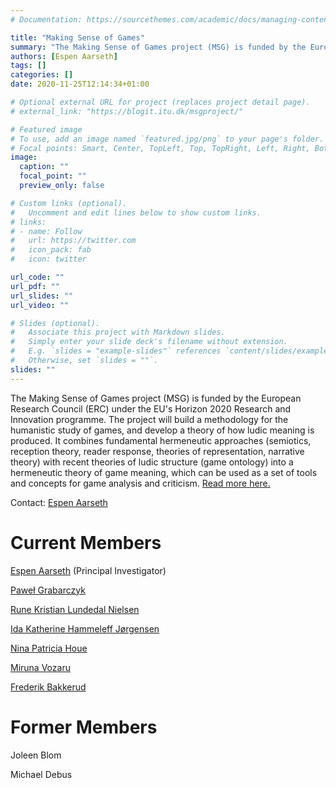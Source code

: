 ```yaml
---
# Documentation: https://sourcethemes.com/academic/docs/managing-content/

title: "Making Sense of Games"
summary: "The Making Sense of Games project (MSG) is funded by the European Research Council (ERC) under the EU’s Horizon 2020 Research and Innovation programme. The project will build a methodology for the humanistic study of games, and develop a theory of how ludic meaning is produced."
authors: [Espen Aarseth]
tags: []
categories: []
date: 2020-11-25T12:14:34+01:00

# Optional external URL for project (replaces project detail page).
# external_link: "https://blogit.itu.dk/msgproject/"

# Featured image
# To use, add an image named `featured.jpg/png` to your page's folder.
# Focal points: Smart, Center, TopLeft, Top, TopRight, Left, Right, BottomLeft, Bottom, BottomRight.
image:
  caption: ""
  focal_point: ""
  preview_only: false

# Custom links (optional).
#   Uncomment and edit lines below to show custom links.
# links:
# - name: Follow
#   url: https://twitter.com
#   icon_pack: fab
#   icon: twitter

url_code: ""
url_pdf: ""
url_slides: ""
url_video: ""

# Slides (optional).
#   Associate this project with Markdown slides.
#   Simply enter your slide deck's filename without extension.
#   E.g. `slides = "example-slides"` references `content/slides/example-slides.md`.
#   Otherwise, set `slides = ""`.
slides: ""
---
```


The Making Sense of Games project (MSG) is funded by the European Research Council (ERC) under the EU's Horizon 2020 Research and Innovation programme. The project will build a methodology for the humanistic study of games, and develop a theory of how ludic meaning is produced. It combines fundamental hermeneutic approaches (semiotics, reception theory, reader response, theories of representation, narrative theory) with recent theories of ludic structure (game ontology) into a hermeneutic theory of game meaning, which can be used as a set of tools and concepts for game analysis and criticism. [Read more here.](https://blogit.itu.dk/msgproject/)

Contact: [Espen Aarseth](https://game.itu.dk/members/espen-aarseth/)

# Current Members

[Espen Aarseth](/author/espen-aarseth/) (Principal Investigator)

[Paweł Grabarczyk](/author/paweł-grabarczyk/)

[Rune Kristian Lundedal Nielsen](/author/rune-kristian-lundedal-nielsen/)

[Ida Katherine Hammeleff Jørgensen](/author/ida-katherine-hammeleff-jørgensen/)

[Nina Patricia Houe](/author/nina-patricia-houe/)

[Miruna Vozaru](/author/miruna-vozaru/)

[Frederik Bakkerud](/author/frederik-bakkerud/)

# Former Members

Joleen Blom

Michael Debus